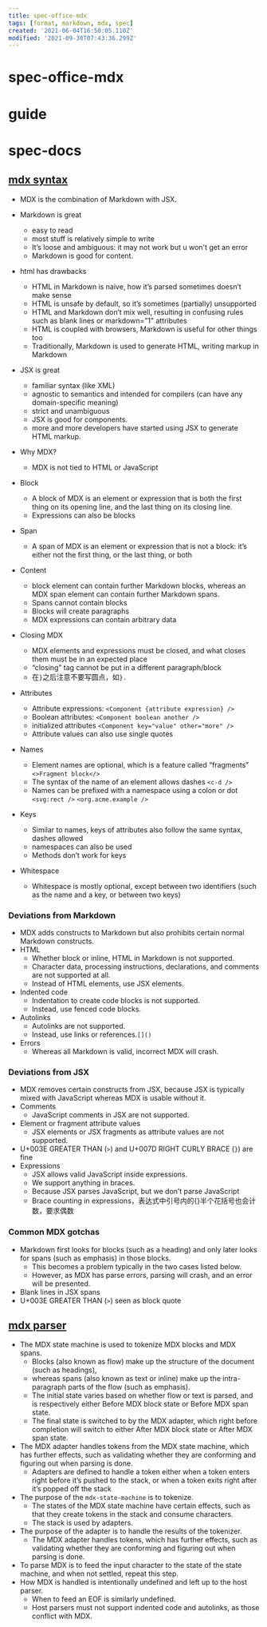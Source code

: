 ```yaml
---
title: spec-office-mdx
tags: [format, markdown, mdx, spec]
created: '2021-06-04T16:50:05.110Z'
modified: '2021-09-30T07:43:36.299Z'
---
```


# spec-office-mdx

# guide

# spec-docs

## [mdx syntax](https://github.com/micromark/mdx-state-machine)

- MDX is the combination of Markdown with JSX.
- Markdown is great
  - easy to read
  - most stuff is relatively simple to write
  - It’s loose and ambiguous: it may not work but u won't get an error
  - Markdown is good for content.
- html has drawbacks
  - HTML in Markdown is naive, how it’s parsed sometimes doesn’t make sense
  - HTML is unsafe by default, so it’s sometimes (partially) unsupported
  - HTML and Markdown don’t mix well, resulting in confusing rules such as blank lines or markdown="1" attributes
  - HTML is coupled with browsers, Markdown is useful for other things too
  - Traditionally, Markdown is used to generate HTML, writing markup in Markdown
- JSX is great
  - familiar syntax (like XML)
  - agnostic to semantics and intended for compilers (can have any domain-specific meaning)
  - strict and unambiguous 
  - JSX is good for components.
  - more and more developers have started using JSX to generate HTML markup.
- Why MDX?
  - MDX is not tied to HTML or JavaScript

- Block
  - A block of MDX is an element or expression that is both the first thing on its opening line, and the last thing on its closing line.
  - Expressions can also be blocks
- Span
  - A span of MDX is an element or expression that is not a block: it’s either not the first thing, or the last thing, or both
- Content
  - block element can contain further Markdown blocks, whereas an MDX span element can contain further Markdown spans.
  - Spans cannot contain blocks
  - Blocks will create paragraphs
  - MDX expressions can contain arbitrary data
- Closing MDX
  - MDX elements and expressions must be closed, and what closes them must be in an expected place
  - “closing” tag cannot be put in a different paragraph/block
  - 在`}`之后注意不要写圆点，如`}.`
- Attributes
  - Attribute expressions: `<Component {attribute expression} />`
  - Boolean attributes: `<Component boolean another />`
  - initialized attributes `<Component key="value" other="more" />`
  - Attribute values can also use single quotes
- Names
  - Element names are optional, which is a feature called “fragments” `<>Fragment block</>`
  - The syntax of the name of an element allows dashes `<c-d />`
  - Names can be prefixed with a namespace using a colon or dot `<svg:rect />` `<org.acme.example />`
- Keys
  - Similar to names, keys of attributes also follow the same syntax, dashes allowed
  - namespaces can also be used
  - Methods don’t work for keys
- Whitespace
  - Whitespace is mostly optional, except between two identifiers (such as the name and a key, or between two keys)

### Deviations from Markdown

- MDX adds constructs to Markdown but also prohibits certain normal Markdown constructs.
- HTML
  - Whether block or inline, HTML in Markdown is not supported.
  - Character data, processing instructions, declarations, and comments are not supported at all. 
  - Instead of HTML elements, use JSX elements.
- Indented code
  - Indentation to create code blocks is not supported. 
  - Instead, use fenced code blocks.
- Autolinks
  - Autolinks are not supported. 
  - Instead, use links or references.`[]()`
- Errors
  - Whereas all Markdown is valid, incorrect MDX will crash.

### Deviations from JSX

- MDX removes certain constructs from JSX, because JSX is typically mixed with JavaScript whereas MDX is usable without it.
- Comments
  - JavaScript comments in JSX are not supported.
- Element or fragment attribute values
  - JSX elements or JSX fragments as attribute values are not supported.
- U+003E GREATER THAN (`>`) and U+007D RIGHT CURLY BRACE (`}`) are fine
- Expressions
  - JSX allows valid JavaScript inside expressions. 
  - We support anything in braces.
  - Because JSX parses JavaScript, but we don’t parse JavaScript
  - Brace counting in expressions，表达式中引号内的{}半个花括号也会计数，要求偶数

### Common MDX gotchas

- Markdown first looks for blocks (such as a heading) and only later looks for spans (such as emphasis) in those blocks.
  - This becomes a problem typically in the two cases listed below. 
  - However, as MDX has parse errors, parsing will crash, and an error will be presented.
- Blank lines in JSX spans
- U+003E GREATER THAN (`>`) seen as block quote

## [mdx parser](https://github.com/micromark/mdx-state-machine)

- The MDX state machine is used to tokenize MDX blocks and MDX spans. 
  - Blocks (also known as flow) make up the structure of the document (such as headings), 
  - whereas spans (also known as text or inline) make up the intra-paragraph parts of the flow (such as emphasis).
  - The initial state varies based on whether flow or text is parsed, and is respectively either Before MDX block state or Before MDX span state.
  - The final state is switched to by the MDX adapter, which right before completion will switch to either After MDX block state or After MDX span state.
- The MDX adapter handles tokens from the MDX state machine, which has further effects, such as validating whether they are conforming and figuring out when parsing is done.
  - Adapters are defined to handle a token either when a token enters right before it’s pushed to the stack, or when a token exits right after it’s popped off the stack
- The purpose of the `mdx-state-machine` is to tokenize.
  - The states of the MDX state machine have certain effects, such as that they create tokens in the stack and consume characters. 
  - The stack is used by adapters.
- The purpose of the adapter is to handle the results of the tokenizer.
  - The MDX adapter handles tokens, which has further effects, such as validating whether they are conforming and figuring out when parsing is done.
- To parse MDX is to feed the input character to the state of the state machine, and when not settled, repeat this step.
- How MDX is handled is intentionally undefined and left up to the host parser. 
  - When to feed an EOF is similarly undefined.
  - Host parsers must not support indented code and autolinks, as those conflict with MDX.
